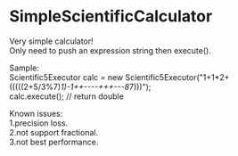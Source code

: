 # SimpleScientificCalculator

Very simple calculator!  
Only need to push an expression string then execute().  

Sample:  
Scientific5Executor calc = new Scientific5Executor("1+1*2+(((((2+5/3%7)*1)-1++----+++---8*7)))");  
calc.execute(); // return double  

Known issues:  
1.precision loss.  
2.not support fractional.  
3.not best performance.  
